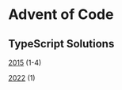 # Advent of Code

## TypeScript Solutions

[2015](https://github.com/DavidPesta/AdventOfCode/tree/main/typescript/2015) (1-4)

[2022](https://github.com/DavidPesta/AdventOfCode/tree/main/typescript/2022) (1)
